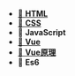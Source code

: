 - [🔸 **HTML**](doc/html)
- [🔸 **CSS**](doc/css)
- 🔸 **JavaScript**
- [🔸 **Vue**](doc/vueAll)
- [🔸 **Vue原理**](doc/vue)
- 🔸 **Es6**